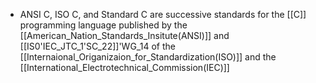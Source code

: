 - ANSI C, ISO C, and Standard C are successive standards for the [[C]] programming language published by the [[American_Nation_Standards_Insitute(ANSI)]] and [[IS0'IEC_JTC_1'SC_22]]'WG_14 of the  [[Internaional_Origanizaion_for_Standardization(ISO)]] and the [[International_Electrotechnical_Commission(IEC)]]